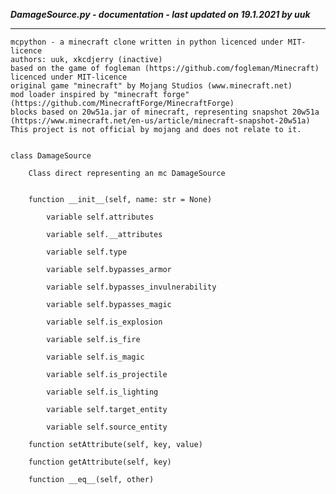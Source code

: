 ***DamageSource.py - documentation - last updated on 19.1.2021 by uuk***
___

    mcpython - a minecraft clone written in python licenced under MIT-licence
    authors: uuk, xkcdjerry (inactive)
    based on the game of fogleman (https://github.com/fogleman/Minecraft) licenced under MIT-licence
    original game "minecraft" by Mojang Studios (www.minecraft.net)
    mod loader inspired by "minecraft forge" (https://github.com/MinecraftForge/MinecraftForge)
    blocks based on 20w51a.jar of minecraft, representing snapshot 20w51a
    (https://www.minecraft.net/en-us/article/minecraft-snapshot-20w51a)
    This project is not official by mojang and does not relate to it.


    class DamageSource
        
        Class direct representing an mc DamageSource


        function __init__(self, name: str = None)

            variable self.attributes

            variable self.__attributes

            variable self.type

            variable self.bypasses_armor

            variable self.bypasses_invulnerability

            variable self.bypasses_magic

            variable self.is_explosion

            variable self.is_fire

            variable self.is_magic

            variable self.is_projectile

            variable self.is_lighting

            variable self.target_entity

            variable self.source_entity

        function setAttribute(self, key, value)

        function getAttribute(self, key)

        function __eq__(self, other)